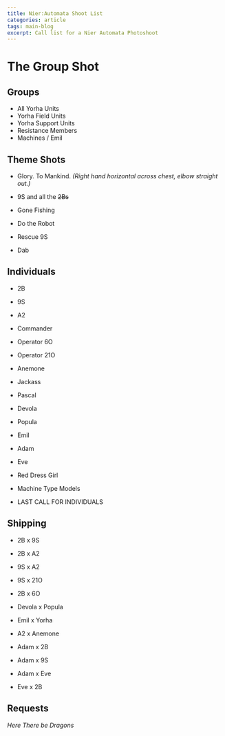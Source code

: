 ```yaml
---
title: Nier:Automata Shoot List
categories: article
tags: main-blog
excerpt: Call list for a Nier Automata Photoshoot
---
```


# The Group Shot

## Groups

* All Yorha Units
* Yorha Field Units
* Yorha Support Units
* Resistance Members
* Machines / Emil

## Theme Shots

* Glory. To Mankind. *(Right hand horizontal across chest, elbow straight out.)*
* 9S and all the ~~2Bs~~
* Gone Fishing
* Do the Robot

* Rescue 9S

* Dab

## Individuals

* 2B
* 9S
* A2
* Commander
* Operator 6O
* Operator 21O

* Anemone
* Jackass
* Pascal
* Devola
* Popula
* Emil

* Adam
* Eve
* Red Dress Girl

* Machine Type Models
* LAST CALL FOR INDIVIDUALS

## Shipping

* 2B x 9S
* 2B x A2
* 9S x A2

* 9S x 21O
* 2B x 6O

* Devola x Popula
* Emil x Yorha
* A2 x Anemone

* Adam x 2B
* Adam x 9S
* Adam x Eve
* Eve x 2B

## Requests

*Here There be Dragons*